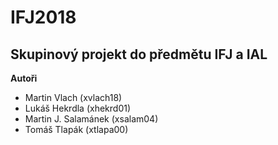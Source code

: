 # IFJ2018
## Skupinový projekt do předmětu IFJ a IAL
**Autoři** <br />
-  Martin Vlach (xvlach18)
-  Lukáš Hekrdla (xhekrd01)
-  Martin J. Salamánek (xsalam04)
-  Tomáš Tlapák (xtlapa00)<br />

